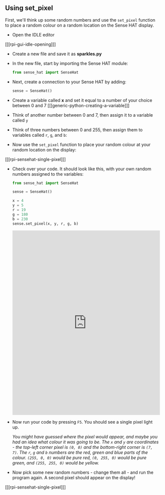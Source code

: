 ## Using set_pixel

First, we'll think up some random numbers and use the `set_pixel` function to place a random colour on a random location on the Sense HAT display.

+ Open the IDLE editor

[[[rpi-gui-idle-opening]]]

- Create a new file and save it as **sparkles.py**

- In the new file, start by importing the Sense HAT module:

    ```python
    from sense_hat import SenseHat
    ```

- Next, create a connection to your Sense HAT by adding:

    ```python
    sense = SenseHat()
    ```

- Create a variable called **x** and set it equal to a number of your choice between 0 and 7
[[[generic-python-creating-a-variable]]]


- Think of another number between 0 and 7, then assign it to a variable called `y`


- Think of three numbers between 0 and 255, then assign them to variables called `r`, `g`, and `b`:

- Now use the `set_pixel` function to place your random colour at your random location on the display:

[[[rpi-sensehat-single-pixel]]]

- Check over your code. It should look like this, with your own random numbers assigned to the variables:

    ```python
    from sense_hat import SenseHat

    sense = SenseHat()

    x = 4
    y = 5
    r = 19
    g = 180
    b = 230
    sense.set_pixel(x, y, r, g, b)
    ```
    <iframe src="https://trinket.io/embed/python/17a33cb9e7" width="100%" height="600" frameborder="0" marginwidth="0" marginheight="0" allowfullscreen></iframe>

- Now run your code by pressing `F5`. You should see a single pixel light up.

    *You might have guessed where the pixel would appear, and maybe you had an idea what colour it was going to be. The `x` and `y` are coordinates - the top-left corner pixel is `(0, 0)` and the bottom-right corner is `(7, 7)`. The `r`, `g` and `b` numbers are the red, green and blue parts of the colour. `(255, 0, 0)` would be pure red, `(0, 255, 0)` would be pure green, and `(255, 255, 0)` would be yellow.*

- Now pick some new random numbers - change them all - and run the program again. A second pixel should appear on the display!

[[[rpi-sensehat-single-pixel]]]
